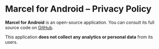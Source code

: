 # Marcel for Android – Privacy Policy

**Marcel for Android** is an open-source application. You can consult its full source code on [GitHub](https://github.com/tambapps/marcel).

This application **does not collect any analytics or personal data** from its users.

